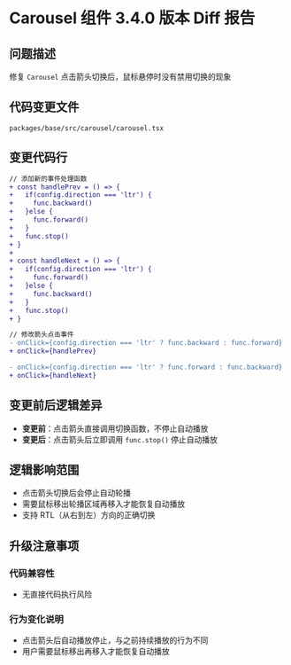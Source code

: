 # Carousel 组件 3.4.0 版本 Diff 报告

## 问题描述
修复 `Carousel` 点击箭头切换后，鼠标悬停时没有禁用切换的现象

## 代码变更文件
`packages/base/src/carousel/carousel.tsx`

## 变更代码行
```diff
// 添加新的事件处理函数
+ const handlePrev = () => {
+   if(config.direction === 'ltr') {
+     func.backward()
+   }else {
+     func.forward()
+   }
+   func.stop()
+ }
+ 
+ const handleNext = () => {
+   if(config.direction === 'ltr') {
+     func.forward()
+   }else {
+     func.backward()
+   }
+   func.stop()
+ }

// 修改箭头点击事件
- onClick={config.direction === 'ltr' ? func.backward : func.forward}
+ onClick={handlePrev}

- onClick={config.direction === 'ltr' ? func.forward : func.backward}
+ onClick={handleNext}
```

## 变更前后逻辑差异
- **变更前**：点击箭头直接调用切换函数，不停止自动播放
- **变更后**：点击箭头后立即调用 `func.stop()` 停止自动播放

## 逻辑影响范围
- 点击箭头切换后会停止自动轮播
- 需要鼠标移出轮播区域再移入才能恢复自动播放
- 支持 RTL（从右到左）方向的正确切换

## 升级注意事项

### 代码兼容性
- 无直接代码执行风险

### 行为变化说明
- 点击箭头后自动播放停止，与之前持续播放的行为不同
- 用户需要鼠标移出再移入才能恢复自动播放